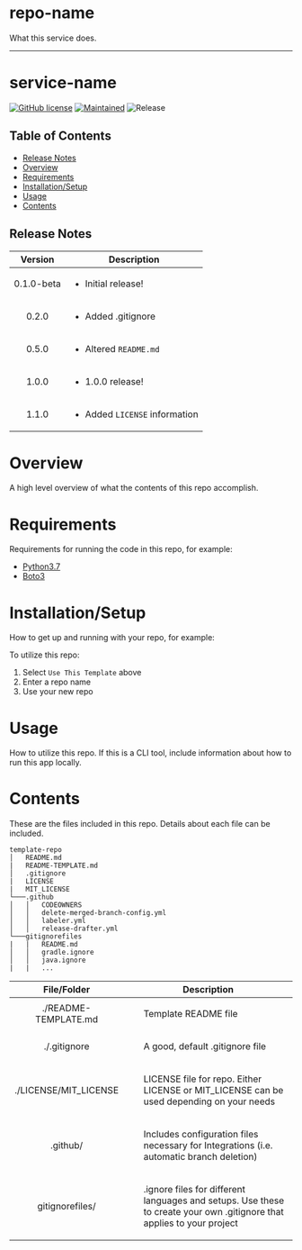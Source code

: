 # repo-name

What this service does.

---

# service-name

[![GitHub license](https://img.shields.io/badge/license-UNLICENSED-blue.svg?style=for-the-badge)](.//LICENSE)
[![Maintained](https://img.shields.io/badge/Maintained%3F-yes-green.svg?style=for-the-badge)](https://github.com/Sonos-Inc/pdsw-apigee-agproxytool/graphs/commit-activity)
![Release](https://img.shields.io/badge/release-1.1.0-orange.svg?style=for-the-badge)


<!-- START doctoc generated TOC please keep comment here to allow auto update -->
<!-- DON'T EDIT THIS SECTION, INSTEAD RE-RUN doctoc TO UPDATE -->
## Table of Contents

- [Release Notes](#release-notes)
- [Overview](#overview)
- [Requirements](#requirements)
- [Installation/Setup](#installationsetup)
- [Usage](#usage)
- [Contents](#contents)

<!-- END doctoc generated TOC please keep comment here to allow auto update -->

## Release Notes

| Version    | Description                                             |
| :--------: | ------------------------------------------------------- |
| 0.1.0-beta | <ul><li>Initial release!</li></ul> |
| 0.2.0      | <ul><li>Added .gitignore</li></ul> |
| 0.5.0      | <ul><li>Altered `README.md`</li></ul> |
| 1.0.0      | <ul><li>1.0.0 release!</li></ul> |
| 1.1.0      | <ul><li>Added `LICENSE` information</li></ul> |

# Overview

A high level overview of what the contents of this repo accomplish.

# Requirements

Requirements for running the code in this repo, for example:

* [Python3.7](https://www.python.org/downloads/)
* [Boto3](https://github.com/boto/boto3)

# Installation/Setup

How to get up and running with your repo, for example:

To utilize this repo:
1. Select `Use This Template` above
2. Enter a repo name
3. Use your new repo

# Usage

How to utilize this repo. If this is a CLI tool, include information about how to run this app locally.

# Contents

These are the files included in this repo. Details about each file can be included.

```
template-repo
│   README.md
|   README-TEMPLATE.md
│   .gitignore  
|   LICENSE
|   MIT_LICENSE 
└───.github
│   │   CODEOWNERS
│   │   delete-merged-branch-config.yml
│   │   labeler.yml
│   │   release-drafter.yml
└───gitignorefiles
|   |   README.md
│   │   gradle.ignore
│   │   java.ignore
|   |   ...
```

| File/Folder           | Description                                             |
| :---------:           | ------------------------------------------------------- |
| ./README-TEMPLATE.md  | <ul>Template README file</ul> |
| ./.gitignore          | <ul>A good, default .gitignore file</ul> |
| ./LICENSE/MIT_LICENSE | <ul>LICENSE file for repo. Either LICENSE or MIT_LICENSE can be used depending on your needs</ul> |
| .github/              | <ul>Includes configuration files necessary for Integrations (i.e. automatic branch deletion)</ul> |
| gitignorefiles/       | <ul>.ignore files for different languages and setups. Use these to create your own .gitignore that applies to your project</ul> |